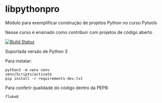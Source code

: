 # libpythonpro
Módulo para exemplificar construção de projetos Python no curso Pytools

Nesse curso é ensinado como contribuir com projetos de código aberto

[![Build Status](https://app.travis-ci.com/Phernando82/libpythonpro.svg?branch=main)](https://app.travis-ci.com/Phernando82/libpythonpro)

Suportada versão de Python 3

Para instalar:
```console
python3 -m venv venv
venv/Scripts/activate
pip install -r requirements-dev.txt
```
Para conferir qualidade do código dentro da PEP8:
```console
flake8
```

